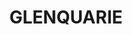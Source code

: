 ---
lastmod: '2025-04-06T06:05:20+00:00'
latitude: -33.998362
layout: suburb
longitude: 150.894916
postcode: '2564'
state: NSW
title: GLENQUARIE
url: /nsw/glenquarie/
---